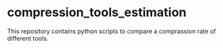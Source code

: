 # compression_tools_estimation
This repository contains python scripts to compare a comprassion rate of different tools.
